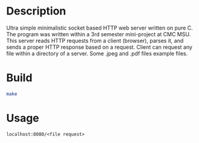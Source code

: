 # Description

Ultra simple minimalistic socket based HTTP web server written on pure C. The program was written within a 3rd semester mini-project at CMC MSU.
This server reads HTTP requests from a client (browser), parses it, and sends a proper HTTP response based on a request. Client can request any file within a directory of a server.
Some .jpeg and .pdf files example files.

# Build
```bash
make
```

# Usage
```
localhost:8080/<file request>
```


